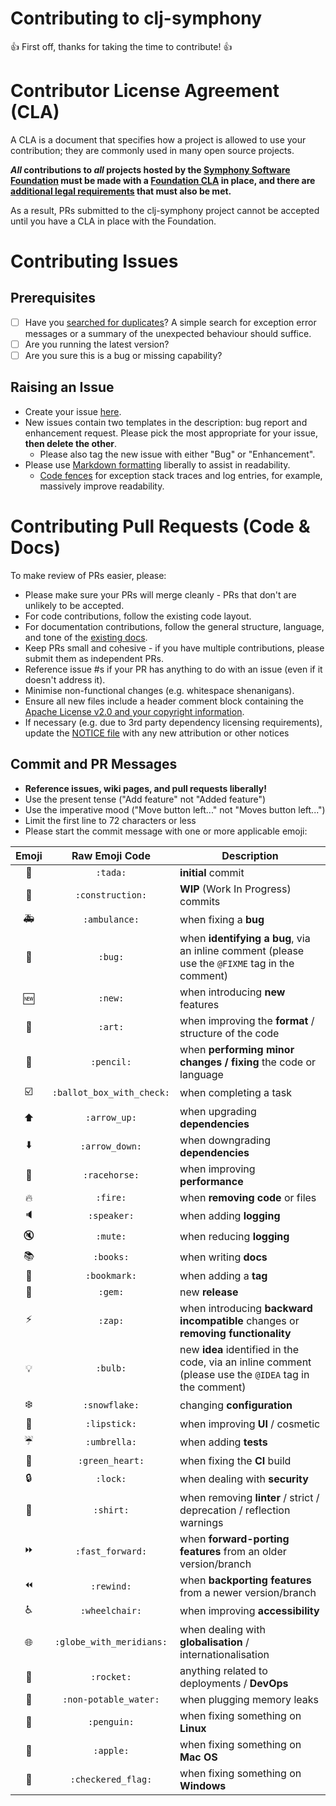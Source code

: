 # Contributing to clj-symphony
:+1: First off, thanks for taking the time to contribute! :+1:

# Contributor License Agreement (CLA)
A CLA is a document that specifies how a project is allowed to use your
contribution; they are commonly used in many open source projects.

**_All_ contributions to _all_ projects hosted by the
[Symphony Software Foundation](https://symphony.foundation/) must be made with
a [Foundation CLA](https://symphonyoss.atlassian.net/wiki/display/FM/Legal+Requirements#LegalRequirements-ContributorLicenseAgreement)
in place, and there are [additional legal requirements](https://symphonyoss.atlassian.net/wiki/display/FM/Legal+Requirements) that must also be met.**

As a result, PRs submitted to the clj-symphony project cannot be accepted until you have a CLA in place with the Foundation.

# Contributing Issues

## Prerequisites

* [ ] Have you [searched for duplicates](https://github.com/symphonyoss/clj-symphony/issues?utf8=%E2%9C%93&q=)?  A simple search for exception error messages or a summary of the unexpected behaviour should suffice.
* [ ] Are you running the latest version?
* [ ] Are you sure this is a bug or missing capability?

## Raising an Issue
* Create your issue [here](https://github.com/symphonyoss/clj-symphony/issues/new).
* New issues contain two templates in the description: bug report and enhancement request. Please pick the most appropriate for your issue, **then delete the other**.
  * Please also tag the new issue with either "Bug" or "Enhancement".
* Please use [Markdown formatting](https://help.github.com/categories/writing-on-github/)
liberally to assist in readability.
  * [Code fences](https://help.github.com/articles/creating-and-highlighting-code-blocks/) for exception stack traces and log entries, for example, massively improve readability.

# Contributing Pull Requests (Code & Docs)
To make review of PRs easier, please:

 * Please make sure your PRs will merge cleanly - PRs that don't are unlikely to be accepted.
 * For code contributions, follow the existing code layout.
 * For documentation contributions, follow the general structure, language, and tone of the [existing docs](https://github.com/symphonyoss/clj-symphony/wiki).
 * Keep PRs small and cohesive - if you have multiple contributions, please submit them as independent PRs.
 * Reference issue #s if your PR has anything to do with an issue (even if it doesn't address it).
 * Minimise non-functional changes (e.g. whitespace shenanigans).
 * Ensure all new files include a header comment block containing the [Apache License v2.0 and your copyright information](http://www.apache.org/licenses/LICENSE-2.0#apply).
 * If necessary (e.g. due to 3rd party dependency licensing requirements), update the [NOTICE file](https://github.com/symphonyoss/clj-symphony/blob/master/NOTICE) with any new attribution or other notices


## Commit and PR Messages

* **Reference issues, wiki pages, and pull requests liberally!**
* Use the present tense ("Add feature" not "Added feature")
* Use the imperative mood ("Move button left..." not "Moves button left...")
* Limit the first line to 72 characters or less
* Please start the commit message with one or more applicable emoji:

| Emoji | Raw Emoji Code | Description |
|:---:|:---:|---|
| :tada: | `:tada:` | **initial** commit |
| :construction: | `:construction:` | **WIP** (Work In Progress) commits |
| :ambulance: | `:ambulance:` | when fixing a **bug** |
| :bug: | `:bug:` | when **identifying a bug**, via an inline comment (please use the `@FIXME` tag in the comment) |
| :new: | `:new:` | when introducing **new** features |
| :art: | `:art:` | when improving the **format** / structure of the code |
| :pencil: | `:pencil:` | when **performing minor changes / fixing** the code or language |
| :ballot_box_with_check: | `:ballot_box_with_check:` | when completing a task |
| :arrow_up: | `:arrow_up:` | when upgrading **dependencies** |
| :arrow_down: | `:arrow_down:` | when downgrading **dependencies** |
| :racehorse: | `:racehorse:` | when improving **performance** |
| :fire: | `:fire:` | when **removing code** or files |
| :speaker: | `:speaker:` | when adding **logging** |
| :mute: | `:mute:` | when reducing **logging** |
| :books: | `:books:` | when writing **docs** |
| :bookmark: | `:bookmark:` | when adding a **tag** |
| :gem: | `:gem:` | new **release** |
| :zap: | `:zap:` | when introducing **backward incompatible** changes or **removing functionality** |
| :bulb: | `:bulb:` | new **idea** identified in the code, via an inline comment (please use the `@IDEA` tag in the comment) |
| :snowflake: | `:snowflake:` | changing **configuration** |
| :lipstick: | `:lipstick:` | when improving **UI** / cosmetic |
| :umbrella: | `:umbrella:` | when adding **tests** |
| :green_heart: | `:green_heart:` | when fixing the **CI** build |
| :lock: | `:lock:` | when dealing with **security** |
| :shirt: | `:shirt:` | when removing **linter** / strict / deprecation / reflection warnings |
| :fast_forward: | `:fast_forward:` | when **forward-porting features** from an older version/branch |
| :rewind: | `:rewind:` | when **backporting features** from a newer version/branch |
| :wheelchair: | `:wheelchair:` | when improving **accessibility** |
| :globe_with_meridians: | `:globe_with_meridians:` | when dealing with **globalisation** / internationalisation |
| :rocket: | `:rocket:` | anything related to deployments / **DevOps** |
| :non-potable_water: | `:non-potable_water:` | when plugging memory leaks
| :penguin: | `:penguin:` | when fixing something on **Linux** |
| :apple: | `:apple:` | when fixing something on **Mac OS** |
| :checkered_flag: | `:checkered_flag:` | when fixing something on **Windows** |
